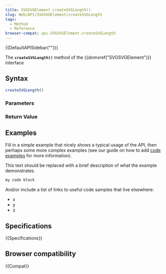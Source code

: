```yaml
---
title: SVGSVGElement.createSVGLength()
slug: Web/API/SVGSVGElement/createSVGLength
tags:
  - Method
  - Reference
browser-compat: api.SVGSVGElement.createSVGLength
---
```

{{DefaultAPISidebar("")}}

The **`createSVGLength()`** method of the {{domxref("SVGSVGElement")}} interface 

## Syntax

```js
createSVGLength()
```

### Parameters



### Return Value



## Examples

Fill in a simple example that nicely shows a typical usage of the API, then perhaps some more complex examples (see our guide on how to add [code examples](/en-US/docs/MDN/Contribute/Structures/Code_examples) for more information).

This text should be replaced with a brief description of what the example demonstrates.

```js
my code block
```

And/or include a list of links to useful code samples that live elsewhere:

*   x
*   y
*   z

## Specifications

{{Specifications}}

## Browser compatibility

{{Compat}}

